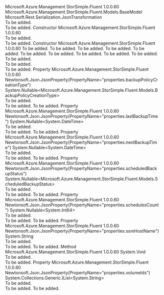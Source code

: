 <Type Name="BackupPolicyInner" FullName="Microsoft.Azure.Management.StorSimple.Fluent.Models.BackupPolicyInner">
  <TypeSignature Language="C#" Value="public class BackupPolicyInner : Microsoft.Azure.Management.StorSimple.Fluent.Models.BaseModel" />
  <TypeSignature Language="ILAsm" Value=".class public auto ansi beforefieldinit BackupPolicyInner extends Microsoft.Azure.Management.StorSimple.Fluent.Models.BaseModel" />
  <TypeSignature Language="DocId" Value="T:Microsoft.Azure.Management.StorSimple.Fluent.Models.BackupPolicyInner" />
  <TypeSignature Language="VB.NET" Value="Public Class BackupPolicyInner&#xA;Inherits BaseModel" />
  <TypeSignature Language="F#" Value="type BackupPolicyInner = class&#xA;    inherit BaseModel" />
  <AssemblyInfo>
    <AssemblyName>Microsoft.Azure.Management.StorSimple.Fluent</AssemblyName>
    <AssemblyVersion>1.0.0.60</AssemblyVersion>
  </AssemblyInfo>
  <Base>
    <BaseTypeName>Microsoft.Azure.Management.StorSimple.Fluent.Models.BaseModel</BaseTypeName>
  </Base>
  <Interfaces />
  <Attributes>
    <Attribute>
      <AttributeName>Microsoft.Rest.Serialization.JsonTransformation</AttributeName>
    </Attribute>
  </Attributes>
  <Docs>
    <summary>To be added.</summary>
    <remarks>To be added.</remarks>
  </Docs>
  <Members>
    <Member MemberName=".ctor">
      <MemberSignature Language="C#" Value="public BackupPolicyInner ();" />
      <MemberSignature Language="ILAsm" Value=".method public hidebysig specialname rtspecialname instance void .ctor() cil managed" />
      <MemberSignature Language="DocId" Value="M:Microsoft.Azure.Management.StorSimple.Fluent.Models.BackupPolicyInner.#ctor" />
      <MemberSignature Language="VB.NET" Value="Public Sub New ()" />
      <MemberType>Constructor</MemberType>
      <AssemblyInfo>
        <AssemblyName>Microsoft.Azure.Management.StorSimple.Fluent</AssemblyName>
        <AssemblyVersion>1.0.0.60</AssemblyVersion>
      </AssemblyInfo>
      <Parameters />
      <Docs>
        <summary>To be added.</summary>
        <remarks>To be added.</remarks>
      </Docs>
    </Member>
    <Member MemberName=".ctor">
      <MemberSignature Language="C#" Value="public BackupPolicyInner (System.Collections.Generic.IList&lt;string&gt; volumeIds, string id = null, string name = null, string type = null, Nullable&lt;Microsoft.Azure.Management.StorSimple.Fluent.Models.Kind&gt; kind = null, Nullable&lt;DateTime&gt; nextBackupTime = null, Nullable&lt;DateTime&gt; lastBackupTime = null, Nullable&lt;long&gt; schedulesCount = null, Nullable&lt;Microsoft.Azure.Management.StorSimple.Fluent.Models.ScheduledBackupStatus&gt; scheduledBackupStatus = null, Nullable&lt;Microsoft.Azure.Management.StorSimple.Fluent.Models.BackupPolicyCreationType&gt; backupPolicyCreationType = null, string ssmHostName = null);" />
      <MemberSignature Language="ILAsm" Value=".method public hidebysig specialname rtspecialname instance void .ctor(class System.Collections.Generic.IList`1&lt;string&gt; volumeIds, string id, string name, string type, valuetype System.Nullable`1&lt;valuetype Microsoft.Azure.Management.StorSimple.Fluent.Models.Kind&gt; kind, valuetype System.Nullable`1&lt;valuetype System.DateTime&gt; nextBackupTime, valuetype System.Nullable`1&lt;valuetype System.DateTime&gt; lastBackupTime, valuetype System.Nullable`1&lt;int64&gt; schedulesCount, valuetype System.Nullable`1&lt;valuetype Microsoft.Azure.Management.StorSimple.Fluent.Models.ScheduledBackupStatus&gt; scheduledBackupStatus, valuetype System.Nullable`1&lt;valuetype Microsoft.Azure.Management.StorSimple.Fluent.Models.BackupPolicyCreationType&gt; backupPolicyCreationType, string ssmHostName) cil managed" />
      <MemberSignature Language="DocId" Value="M:Microsoft.Azure.Management.StorSimple.Fluent.Models.BackupPolicyInner.#ctor(System.Collections.Generic.IList{System.String},System.String,System.String,System.String,System.Nullable{Microsoft.Azure.Management.StorSimple.Fluent.Models.Kind},System.Nullable{System.DateTime},System.Nullable{System.DateTime},System.Nullable{System.Int64},System.Nullable{Microsoft.Azure.Management.StorSimple.Fluent.Models.ScheduledBackupStatus},System.Nullable{Microsoft.Azure.Management.StorSimple.Fluent.Models.BackupPolicyCreationType},System.String)" />
      <MemberSignature Language="VB.NET" Value="Public Sub New (volumeIds As IList(Of String), Optional id As String = null, Optional name As String = null, Optional type As String = null, Optional kind As Nullable(Of Kind) = null, Optional nextBackupTime As Nullable(Of DateTime) = null, Optional lastBackupTime As Nullable(Of DateTime) = null, Optional schedulesCount As Nullable(Of Long) = null, Optional scheduledBackupStatus As Nullable(Of ScheduledBackupStatus) = null, Optional backupPolicyCreationType As Nullable(Of BackupPolicyCreationType) = null, Optional ssmHostName As String = null)" />
      <MemberSignature Language="F#" Value="new Microsoft.Azure.Management.StorSimple.Fluent.Models.BackupPolicyInner : System.Collections.Generic.IList&lt;string&gt; * string * string * string * Nullable&lt;Microsoft.Azure.Management.StorSimple.Fluent.Models.Kind&gt; * Nullable&lt;DateTime&gt; * Nullable&lt;DateTime&gt; * Nullable&lt;int64&gt; * Nullable&lt;Microsoft.Azure.Management.StorSimple.Fluent.Models.ScheduledBackupStatus&gt; * Nullable&lt;Microsoft.Azure.Management.StorSimple.Fluent.Models.BackupPolicyCreationType&gt; * string -&gt; Microsoft.Azure.Management.StorSimple.Fluent.Models.BackupPolicyInner" Usage="new Microsoft.Azure.Management.StorSimple.Fluent.Models.BackupPolicyInner (volumeIds, id, name, type, kind, nextBackupTime, lastBackupTime, schedulesCount, scheduledBackupStatus, backupPolicyCreationType, ssmHostName)" />
      <MemberType>Constructor</MemberType>
      <AssemblyInfo>
        <AssemblyName>Microsoft.Azure.Management.StorSimple.Fluent</AssemblyName>
        <AssemblyVersion>1.0.0.60</AssemblyVersion>
      </AssemblyInfo>
      <Parameters>
        <Parameter Name="volumeIds" Type="System.Collections.Generic.IList&lt;System.String&gt;" />
        <Parameter Name="id" Type="System.String" />
        <Parameter Name="name" Type="System.String" />
        <Parameter Name="type" Type="System.String" />
        <Parameter Name="kind" Type="System.Nullable&lt;Microsoft.Azure.Management.StorSimple.Fluent.Models.Kind&gt;" />
        <Parameter Name="nextBackupTime" Type="System.Nullable&lt;System.DateTime&gt;" />
        <Parameter Name="lastBackupTime" Type="System.Nullable&lt;System.DateTime&gt;" />
        <Parameter Name="schedulesCount" Type="System.Nullable&lt;System.Int64&gt;" />
        <Parameter Name="scheduledBackupStatus" Type="System.Nullable&lt;Microsoft.Azure.Management.StorSimple.Fluent.Models.ScheduledBackupStatus&gt;" />
        <Parameter Name="backupPolicyCreationType" Type="System.Nullable&lt;Microsoft.Azure.Management.StorSimple.Fluent.Models.BackupPolicyCreationType&gt;" />
        <Parameter Name="ssmHostName" Type="System.String" />
      </Parameters>
      <Docs>
        <param name="volumeIds">To be added.</param>
        <param name="id">To be added.</param>
        <param name="name">To be added.</param>
        <param name="type">To be added.</param>
        <param name="kind">To be added.</param>
        <param name="nextBackupTime">To be added.</param>
        <param name="lastBackupTime">To be added.</param>
        <param name="schedulesCount">To be added.</param>
        <param name="scheduledBackupStatus">To be added.</param>
        <param name="backupPolicyCreationType">To be added.</param>
        <param name="ssmHostName">To be added.</param>
        <summary>To be added.</summary>
        <remarks>To be added.</remarks>
      </Docs>
    </Member>
    <Member MemberName="BackupPolicyCreationType">
      <MemberSignature Language="C#" Value="public Nullable&lt;Microsoft.Azure.Management.StorSimple.Fluent.Models.BackupPolicyCreationType&gt; BackupPolicyCreationType { get; }" />
      <MemberSignature Language="ILAsm" Value=".property instance valuetype System.Nullable`1&lt;valuetype Microsoft.Azure.Management.StorSimple.Fluent.Models.BackupPolicyCreationType&gt; BackupPolicyCreationType" />
      <MemberSignature Language="DocId" Value="P:Microsoft.Azure.Management.StorSimple.Fluent.Models.BackupPolicyInner.BackupPolicyCreationType" />
      <MemberSignature Language="VB.NET" Value="Public ReadOnly Property BackupPolicyCreationType As Nullable(Of BackupPolicyCreationType)" />
      <MemberSignature Language="F#" Value="member this.BackupPolicyCreationType : Nullable&lt;Microsoft.Azure.Management.StorSimple.Fluent.Models.BackupPolicyCreationType&gt;" Usage="Microsoft.Azure.Management.StorSimple.Fluent.Models.BackupPolicyInner.BackupPolicyCreationType" />
      <MemberType>Property</MemberType>
      <AssemblyInfo>
        <AssemblyName>Microsoft.Azure.Management.StorSimple.Fluent</AssemblyName>
        <AssemblyVersion>1.0.0.60</AssemblyVersion>
      </AssemblyInfo>
      <Attributes>
        <Attribute>
          <AttributeName>Newtonsoft.Json.JsonProperty(PropertyName="properties.backupPolicyCreationType")</AttributeName>
        </Attribute>
      </Attributes>
      <ReturnValue>
        <ReturnType>System.Nullable&lt;Microsoft.Azure.Management.StorSimple.Fluent.Models.BackupPolicyCreationType&gt;</ReturnType>
      </ReturnValue>
      <Docs>
        <summary>To be added.</summary>
        <value>To be added.</value>
        <remarks>To be added.</remarks>
      </Docs>
    </Member>
    <Member MemberName="LastBackupTime">
      <MemberSignature Language="C#" Value="public Nullable&lt;DateTime&gt; LastBackupTime { get; }" />
      <MemberSignature Language="ILAsm" Value=".property instance valuetype System.Nullable`1&lt;valuetype System.DateTime&gt; LastBackupTime" />
      <MemberSignature Language="DocId" Value="P:Microsoft.Azure.Management.StorSimple.Fluent.Models.BackupPolicyInner.LastBackupTime" />
      <MemberSignature Language="VB.NET" Value="Public ReadOnly Property LastBackupTime As Nullable(Of DateTime)" />
      <MemberSignature Language="F#" Value="member this.LastBackupTime : Nullable&lt;DateTime&gt;" Usage="Microsoft.Azure.Management.StorSimple.Fluent.Models.BackupPolicyInner.LastBackupTime" />
      <MemberType>Property</MemberType>
      <AssemblyInfo>
        <AssemblyName>Microsoft.Azure.Management.StorSimple.Fluent</AssemblyName>
        <AssemblyVersion>1.0.0.60</AssemblyVersion>
      </AssemblyInfo>
      <Attributes>
        <Attribute>
          <AttributeName>Newtonsoft.Json.JsonProperty(PropertyName="properties.lastBackupTime")</AttributeName>
        </Attribute>
      </Attributes>
      <ReturnValue>
        <ReturnType>System.Nullable&lt;System.DateTime&gt;</ReturnType>
      </ReturnValue>
      <Docs>
        <summary>To be added.</summary>
        <value>To be added.</value>
        <remarks>To be added.</remarks>
      </Docs>
    </Member>
    <Member MemberName="NextBackupTime">
      <MemberSignature Language="C#" Value="public Nullable&lt;DateTime&gt; NextBackupTime { get; }" />
      <MemberSignature Language="ILAsm" Value=".property instance valuetype System.Nullable`1&lt;valuetype System.DateTime&gt; NextBackupTime" />
      <MemberSignature Language="DocId" Value="P:Microsoft.Azure.Management.StorSimple.Fluent.Models.BackupPolicyInner.NextBackupTime" />
      <MemberSignature Language="VB.NET" Value="Public ReadOnly Property NextBackupTime As Nullable(Of DateTime)" />
      <MemberSignature Language="F#" Value="member this.NextBackupTime : Nullable&lt;DateTime&gt;" Usage="Microsoft.Azure.Management.StorSimple.Fluent.Models.BackupPolicyInner.NextBackupTime" />
      <MemberType>Property</MemberType>
      <AssemblyInfo>
        <AssemblyName>Microsoft.Azure.Management.StorSimple.Fluent</AssemblyName>
        <AssemblyVersion>1.0.0.60</AssemblyVersion>
      </AssemblyInfo>
      <Attributes>
        <Attribute>
          <AttributeName>Newtonsoft.Json.JsonProperty(PropertyName="properties.nextBackupTime")</AttributeName>
        </Attribute>
      </Attributes>
      <ReturnValue>
        <ReturnType>System.Nullable&lt;System.DateTime&gt;</ReturnType>
      </ReturnValue>
      <Docs>
        <summary>To be added.</summary>
        <value>To be added.</value>
        <remarks>To be added.</remarks>
      </Docs>
    </Member>
    <Member MemberName="ScheduledBackupStatus">
      <MemberSignature Language="C#" Value="public Nullable&lt;Microsoft.Azure.Management.StorSimple.Fluent.Models.ScheduledBackupStatus&gt; ScheduledBackupStatus { get; }" />
      <MemberSignature Language="ILAsm" Value=".property instance valuetype System.Nullable`1&lt;valuetype Microsoft.Azure.Management.StorSimple.Fluent.Models.ScheduledBackupStatus&gt; ScheduledBackupStatus" />
      <MemberSignature Language="DocId" Value="P:Microsoft.Azure.Management.StorSimple.Fluent.Models.BackupPolicyInner.ScheduledBackupStatus" />
      <MemberSignature Language="VB.NET" Value="Public ReadOnly Property ScheduledBackupStatus As Nullable(Of ScheduledBackupStatus)" />
      <MemberSignature Language="F#" Value="member this.ScheduledBackupStatus : Nullable&lt;Microsoft.Azure.Management.StorSimple.Fluent.Models.ScheduledBackupStatus&gt;" Usage="Microsoft.Azure.Management.StorSimple.Fluent.Models.BackupPolicyInner.ScheduledBackupStatus" />
      <MemberType>Property</MemberType>
      <AssemblyInfo>
        <AssemblyName>Microsoft.Azure.Management.StorSimple.Fluent</AssemblyName>
        <AssemblyVersion>1.0.0.60</AssemblyVersion>
      </AssemblyInfo>
      <Attributes>
        <Attribute>
          <AttributeName>Newtonsoft.Json.JsonProperty(PropertyName="properties.scheduledBackupStatus")</AttributeName>
        </Attribute>
      </Attributes>
      <ReturnValue>
        <ReturnType>System.Nullable&lt;Microsoft.Azure.Management.StorSimple.Fluent.Models.ScheduledBackupStatus&gt;</ReturnType>
      </ReturnValue>
      <Docs>
        <summary>To be added.</summary>
        <value>To be added.</value>
        <remarks>To be added.</remarks>
      </Docs>
    </Member>
    <Member MemberName="SchedulesCount">
      <MemberSignature Language="C#" Value="public Nullable&lt;long&gt; SchedulesCount { get; }" />
      <MemberSignature Language="ILAsm" Value=".property instance valuetype System.Nullable`1&lt;int64&gt; SchedulesCount" />
      <MemberSignature Language="DocId" Value="P:Microsoft.Azure.Management.StorSimple.Fluent.Models.BackupPolicyInner.SchedulesCount" />
      <MemberSignature Language="VB.NET" Value="Public ReadOnly Property SchedulesCount As Nullable(Of Long)" />
      <MemberSignature Language="F#" Value="member this.SchedulesCount : Nullable&lt;int64&gt;" Usage="Microsoft.Azure.Management.StorSimple.Fluent.Models.BackupPolicyInner.SchedulesCount" />
      <MemberType>Property</MemberType>
      <AssemblyInfo>
        <AssemblyName>Microsoft.Azure.Management.StorSimple.Fluent</AssemblyName>
        <AssemblyVersion>1.0.0.60</AssemblyVersion>
      </AssemblyInfo>
      <Attributes>
        <Attribute>
          <AttributeName>Newtonsoft.Json.JsonProperty(PropertyName="properties.schedulesCount")</AttributeName>
        </Attribute>
      </Attributes>
      <ReturnValue>
        <ReturnType>System.Nullable&lt;System.Int64&gt;</ReturnType>
      </ReturnValue>
      <Docs>
        <summary>To be added.</summary>
        <value>To be added.</value>
        <remarks>To be added.</remarks>
      </Docs>
    </Member>
    <Member MemberName="SsmHostName">
      <MemberSignature Language="C#" Value="public string SsmHostName { get; }" />
      <MemberSignature Language="ILAsm" Value=".property instance string SsmHostName" />
      <MemberSignature Language="DocId" Value="P:Microsoft.Azure.Management.StorSimple.Fluent.Models.BackupPolicyInner.SsmHostName" />
      <MemberSignature Language="VB.NET" Value="Public ReadOnly Property SsmHostName As String" />
      <MemberSignature Language="F#" Value="member this.SsmHostName : string" Usage="Microsoft.Azure.Management.StorSimple.Fluent.Models.BackupPolicyInner.SsmHostName" />
      <MemberType>Property</MemberType>
      <AssemblyInfo>
        <AssemblyName>Microsoft.Azure.Management.StorSimple.Fluent</AssemblyName>
        <AssemblyVersion>1.0.0.60</AssemblyVersion>
      </AssemblyInfo>
      <Attributes>
        <Attribute>
          <AttributeName>Newtonsoft.Json.JsonProperty(PropertyName="properties.ssmHostName")</AttributeName>
        </Attribute>
      </Attributes>
      <ReturnValue>
        <ReturnType>System.String</ReturnType>
      </ReturnValue>
      <Docs>
        <summary>To be added.</summary>
        <value>To be added.</value>
        <remarks>To be added.</remarks>
      </Docs>
    </Member>
    <Member MemberName="Validate">
      <MemberSignature Language="C#" Value="public virtual void Validate ();" />
      <MemberSignature Language="ILAsm" Value=".method public hidebysig newslot virtual instance void Validate() cil managed" />
      <MemberSignature Language="DocId" Value="M:Microsoft.Azure.Management.StorSimple.Fluent.Models.BackupPolicyInner.Validate" />
      <MemberSignature Language="VB.NET" Value="Public Overridable Sub Validate ()" />
      <MemberSignature Language="F#" Value="abstract member Validate : unit -&gt; unit&#xA;override this.Validate : unit -&gt; unit" Usage="backupPolicyInner.Validate " />
      <MemberType>Method</MemberType>
      <AssemblyInfo>
        <AssemblyName>Microsoft.Azure.Management.StorSimple.Fluent</AssemblyName>
        <AssemblyVersion>1.0.0.60</AssemblyVersion>
      </AssemblyInfo>
      <ReturnValue>
        <ReturnType>System.Void</ReturnType>
      </ReturnValue>
      <Parameters />
      <Docs>
        <summary>To be added.</summary>
        <remarks>To be added.</remarks>
      </Docs>
    </Member>
    <Member MemberName="VolumeIds">
      <MemberSignature Language="C#" Value="public System.Collections.Generic.IList&lt;string&gt; VolumeIds { get; set; }" />
      <MemberSignature Language="ILAsm" Value=".property instance class System.Collections.Generic.IList`1&lt;string&gt; VolumeIds" />
      <MemberSignature Language="DocId" Value="P:Microsoft.Azure.Management.StorSimple.Fluent.Models.BackupPolicyInner.VolumeIds" />
      <MemberSignature Language="VB.NET" Value="Public Property VolumeIds As IList(Of String)" />
      <MemberSignature Language="F#" Value="member this.VolumeIds : System.Collections.Generic.IList&lt;string&gt; with get, set" Usage="Microsoft.Azure.Management.StorSimple.Fluent.Models.BackupPolicyInner.VolumeIds" />
      <MemberType>Property</MemberType>
      <AssemblyInfo>
        <AssemblyName>Microsoft.Azure.Management.StorSimple.Fluent</AssemblyName>
        <AssemblyVersion>1.0.0.60</AssemblyVersion>
      </AssemblyInfo>
      <Attributes>
        <Attribute>
          <AttributeName>Newtonsoft.Json.JsonProperty(PropertyName="properties.volumeIds")</AttributeName>
        </Attribute>
      </Attributes>
      <ReturnValue>
        <ReturnType>System.Collections.Generic.IList&lt;System.String&gt;</ReturnType>
      </ReturnValue>
      <Docs>
        <summary>To be added.</summary>
        <value>To be added.</value>
        <remarks>To be added.</remarks>
      </Docs>
    </Member>
  </Members>
</Type>
